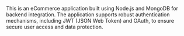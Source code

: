 This is an eCommerce application built using Node.js and MongoDB for backend integration. The application supports robust authentication mechanisms, including JWT (JSON Web Token) and OAuth, to ensure secure user access and data protection.